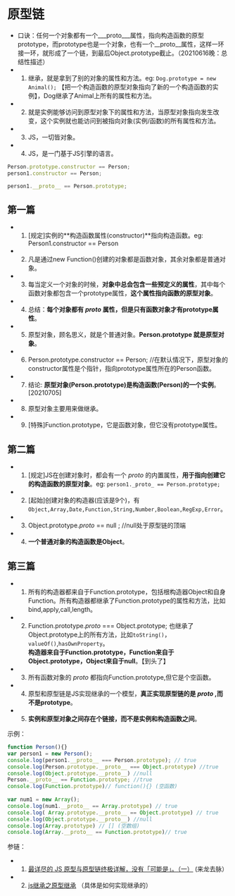 # 原型链
* 口诀：任何一个对象都有一个___proto___属性，指向构造函数的原型prototype，而prototype也是一个对象，也有一个__proto__属性，这样一环接一环，就形成了一个链，到最后Object.prototype截止。（20210616晚：总结性描述）
* 1. 继承，就是拿到了别的对象的属性和方法。eg: `Dog.prototype = new Animal();` 【把一个构造函数的原型对象指向了新的一个构造函数的实例】，Dog继承了Animal上所有的属性和方法。
* 2. 就是实例能够访问到原型对象下的属性和方法，当原型对象指向发生改变，这个实例就也能访问到被指向对象(实例/函数)的所有属性和方法。
* 3. JS，一切皆对象。
* 4. JS，是一门基于JS引擎的语言。

```js
Person.prototype.constructor == Person;
person1.constructor == Person;

person1.__proto__ == Person.prototype;
```

## 第一篇
* 1. [规定]实例的**构造函数属性(constructor)**指向构造函数。eg: Person1.constructor == Person
* 2. 凡是通过new Function()创建的对象都是函数对象，其余对象都是普通对象。
* 3. 每当定义一个对象的时候，**对象中总会包含一些预定义的属性**，其中每个函数对象都包含一个prototype属性，**这个属性指向函数的原型对象**。
* 4. 总结：**每个对象都有 _proto_ 属性，但是只有函数对象才有prototype属性**。
* 5. 原型对象，顾名思义，就是个普通对象。**Person.prototype 就是原型对象**。
* 6. Person.prototype.constructor == Person; //在默认情况下，原型对象的constructor属性是个指针，指向prototype属性所在的Person函数。
* 7. 结论: **原型对象(Person.prototype)是构造函数(Person)的一个实例**。[20210705]
* 8. 原型对象主要用来做继承。
* 9. [特殊]Function.prototype，它是函数对象，但它没有prototype属性。

## 第二篇
* 1. [规定]JS在创建对象时，都会有一个 _proto_ 的内置属性，**用于指向创建它的构造函数的原型对象**。eg: `person1._proto_ == Person.prototype;`
* 2. [起始]创建对象的构造器(应该是9个)，有`Object,Array,Date,Function,String,Number,Boolean,RegExp,Error`。
* 3. Object.prototype._proto_ == null ; //null处于原型链的顶端
* 4. **一个普通对象的构造函数是Object**。

## 第三篇
* 1. 所有的构造器都来自于Function.prototype，包括根构造器Object和自身Function。所有构造器都继承了Function.prototype的属性和方法，比如bind,apply,call,length。

* 2. Function.prototype._proto_ === Object.prototype; 也继承了Object.prototype上的所有方法，比如`toString()`，`valueOf()`,`hasOwnProperty`。  
     **构造器来自于Function.prototype，Function来自于Object.prototype，Object来自于null**。【到头了】
* 3. 所有函数对象的 _proto_ 都指向Function.prototype,但它是个空函数。
* 4. 原型和原型链是JS实现继承的一个模型，**真正实现原型链的是 _proto_ ,而不是prototype**。
* 5. **实例和原型对象之间存在个链接，而不是实例和构造函数之间**。

示例：
```js
function Person(){}
var person1 = new Person();
console.log(person1.__proto__ === Person.prototype); // true
console.log(Person.prototype.__proto__ === Object.prototype) //true
console.log(Object.prototype.__proto__) //null
Person.__proto__ == Function.prototype; //true
console.log(Function.prototype)// function(){} (空函数)
 
var num1 = new Array();
console.log(num1.__proto__ == Array.prototype) // true
console.log( Array.prototype.__proto__ == Object.prototype) // true
console.log(Object.prototype.__proto__) //null
console.log(Array.prototype) // [] (空数组)
console.log(Array.__proto__ == Function.prototype)// true
```

参链：
* 1. [最详尽的 JS 原型与原型链终极详解，没有「可能是」。（一）](https://www.jianshu.com/p/dee9f8b14771) (来龙去脉）
* 2. [js继承之原型继承](https://www.cnblogs.com/sarahwang/p/6870072.html) （具体是如何实现继承的）